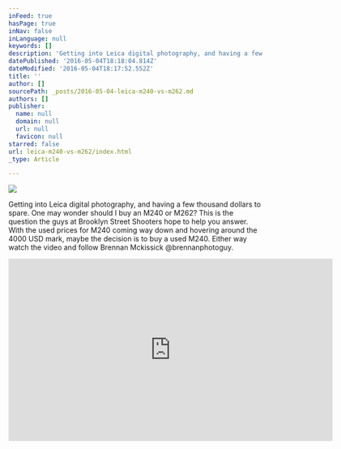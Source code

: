 ```yaml
---
inFeed: true
hasPage: true
inNav: false
inLanguage: null
keywords: []
description: 'Getting into Leica digital photography, and having a few thousand dollars to spare. One may wonder should I buy an M240 or M262? This is the question the guys at Brooklyn Street Shooters hope to help you answer. With the used prices for M240 coming way down and hovering around the 4000 USD mark, maybe the decision is to buy a used M240. Either way watch the video and follow Brennan Mckissick @brennanphotoguy. '
datePublished: '2016-05-04T18:18:04.814Z'
dateModified: '2016-05-04T18:17:52.552Z'
title: ''
author: []
sourcePath: _posts/2016-05-04-leica-m240-vs-m262.md
authors: []
publisher:
  name: null
  domain: null
  url: null
  favicon: null
starred: false
url: leica-m240-vs-m262/index.html
_type: Article

---
```

![](https://the-grid-user-content.s3-us-west-2.amazonaws.com/161f91ae-6de0-46fd-8e89-ece84337e9fd.jpg)

Getting into Leica digital photography, and having a few thousand dollars to spare. One may wonder should I buy an M240 or M262? This is the question the guys at Brooklyn Street Shooters hope to help you answer. With the used prices for M240 coming way down and hovering around the 4000 USD mark, maybe the decision is to buy a used M240\. Either way watch the video and follow Brennan Mckissick @brennanphotoguy.

<iframe width="640" height="360" src="https://www.youtube.com/embed/WN8YNgU-Icc" frameborder="0" allowfullscreen="" style=""></iframe>